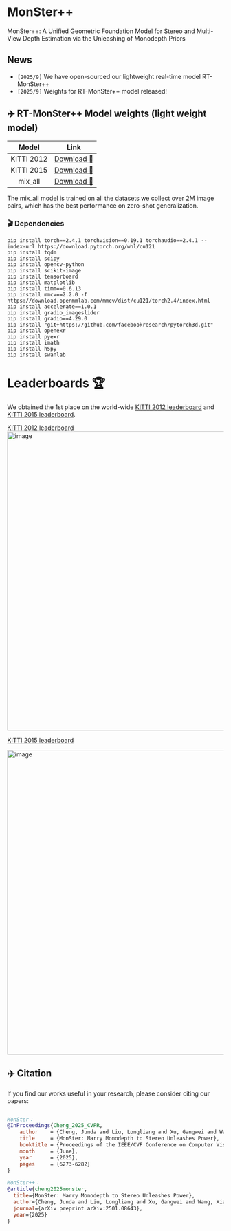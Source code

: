 # MonSter++
MonSter++: A Unified Geometric Foundation Model for Stereo and Multi-View Depth Estimation via the Unleashing of Monodepth Priors

## News 
- `[2025/9]` We have open-sourced our lightweight real-time model RT-MonSter++
- `[2025/9]` Weights for RT-MonSter++ model released! 

## ✈️ RT-MonSter++ Model weights (light weight model)

| Model      |                                               Link                                                |
|:----:|:-------------------------------------------------------------------------------------------------:|
| KITTI 2012| [Download 🤗](https://huggingface.co/cjd24/MonSter-plusplus/resolve/main/KITTI_2012.pth?download=true) |
| KITTI 2015 | [Download 🤗](https://huggingface.co/cjd24/MonSter-plusplus/resolve/main/KITTI_2015.pth?download=true)|
|mix_all | [Download 🤗](https://huggingface.co/cjd24/MonSter-plusplus/resolve/main/Zero_shot.pth?download=true)|

The mix_all model is trained on all the datasets we collect over 2M image pairs, which has the best performance on zero-shot generalization.

### 🎬 Dependencies

```Shell
pip install torch==2.4.1 torchvision==0.19.1 torchaudio==2.4.1 --index-url https://download.pytorch.org/whl/cu121
pip install tqdm
pip install scipy
pip install opencv-python
pip install scikit-image
pip install tensorboard
pip install matplotlib 
pip install timm==0.6.13
pip install mmcv==2.2.0 -f https://download.openmmlab.com/mmcv/dist/cu121/torch2.4/index.html
pip install accelerate==1.0.1
pip install gradio_imageslider
pip install gradio==4.29.0
pip install "git+https://github.com/facebookresearch/pytorch3d.git"
pip install openexr
pip install pyexr
pip install imath
pip install h5py
pip install swanlab

```

# Leaderboards 🏆
We obtained the 1st place on the world-wide [KITTI 2012 leaderboard](https://www.cvlibs.net/datasets/kitti/eval_stereo_flow.php?benchmark=stereo) and [KITTI 2015 leaderboard](https://www.cvlibs.net/datasets/kitti/eval_scene_flow.php?benchmark=stereo).

[KITTI 2012 leaderboard](https://www.cvlibs.net/datasets/kitti/eval_stereo_flow.php?benchmark=stereo)
<img width="1221" height="696" alt="image" src="https://github.com/user-attachments/assets/886445d2-c9c2-4148-9bd2-599e62802e96" />

[KITTI 2015 leaderboard](https://www.cvlibs.net/datasets/kitti/eval_scene_flow.php?benchmark=stereo)

<img width="1205" height="709" alt="image" src="https://github.com/user-attachments/assets/161d5344-0a10-4e93-9aa4-ea99f9bfb349" />
 

## ✈️ Citation

If you find our works useful in your research, please consider citing our papers:

```bibtex

MonSter：
@InProceedings{Cheng_2025_CVPR,
    author    = {Cheng, Junda and Liu, Longliang and Xu, Gangwei and Wang, Xianqi and Zhang, Zhaoxing and Deng, Yong and Zang, Jinliang and Chen, Yurui and Cai, Zhipeng and Yang, Xin},
    title     = {MonSter: Marry Monodepth to Stereo Unleashes Power},
    booktitle = {Proceedings of the IEEE/CVF Conference on Computer Vision and Pattern Recognition (CVPR)},
    month     = {June},
    year      = {2025},
    pages     = {6273-6282}
}

MonSter++：
@article{cheng2025monster,
  title={MonSter: Marry Monodepth to Stereo Unleashes Power},
  author={Cheng, Junda and Liu, Longliang and Xu, Gangwei and Wang, Xianqi and Zhang, Zhaoxing and Deng, Yong and Zang, Jinliang and Chen, Yurui and Cai, Zhipeng and Yang, Xin},
  journal={arXiv preprint arXiv:2501.08643},
  year={2025}
}
```
